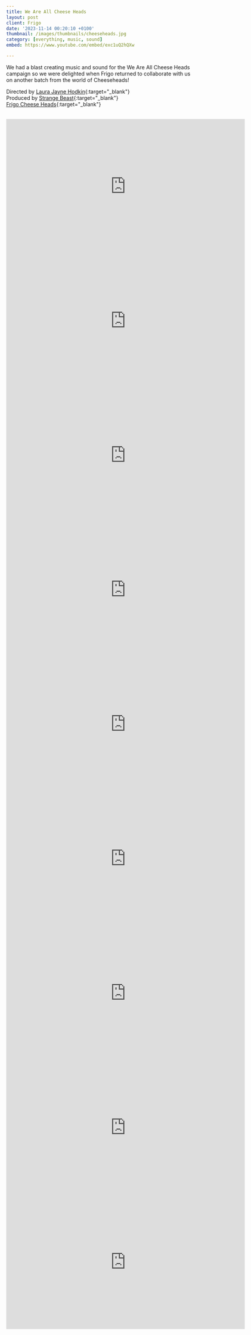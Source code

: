 ```yaml
---
title: We Are All Cheese Heads
layout: post
client: Frigo
date: '2023-11-14 00:20:10 +0100'
thumbnail: /images/thumbnails/cheeseheads.jpg
category: [everything, music, sound]
embed: https://www.youtube.com/embed/exc1uQ2hQXw

---
```


We had a blast creating music and sound for the We Are All Cheese Heads campaign so we were delighted when Frigo returned to collaborate with us on another batch from the world of Cheeseheads!

Directed by [Laura Jayne Hodkin](https://www.laurajaynehodkin.com/){:target="_blank"}<br>
Produced by [Strange Beast](https://https://www.strangebeast.tv//){:target="_blank"}<br>
[Frigo Cheese Heads](https://www.frigocheeseheads.com/){:target="_blank"}
<Br><Br>
<iframe src="https://www.youtube.com/embed/J8zAARQuhbM" width="640" height="360" frameborder="0" webkitallowfullscreen mozallowfullscreen allowfullscreen></iframe>

<iframe src="https://www.youtube.com/embed/7jcULaT0Q1I" width="640" height="360" frameborder="0" webkitallowfullscreen mozallowfullscreen allowfullscreen></iframe>

<iframe src="https://www.youtube.com/embed/-rwxdm1CPvw" width="640" height="360" frameborder="0" webkitallowfullscreen mozallowfullscreen allowfullscreen></iframe>

<iframe src="https://www.youtube.com/embed/59cY78tg-xo" width="640" height="360" frameborder="0" webkitallowfullscreen mozallowfullscreen allowfullscreen></iframe>

<iframe src="https://www.youtube.com/embed/t2nEwbcmmTM" width="640" height="360" frameborder="0" webkitallowfullscreen mozallowfullscreen allowfullscreen></iframe>

<iframe src="https://www.youtube.com/embed/Eu4hepCnTZs" width="640" height="360" frameborder="0" webkitallowfullscreen mozallowfullscreen allowfullscreen></iframe>

<iframe src="https://www.youtube.com/embed/Rqc_9zvBmFE" width="640" height="360" frameborder="0" webkitallowfullscreen mozallowfullscreen allowfullscreen></iframe>

<iframe src="https://www.youtube.com/embed/SFxoIRvzRP8" width="640" height="360" frameborder="0" webkitallowfullscreen mozallowfullscreen allowfullscreen></iframe>

<iframe src="https://www.youtube.com/embed/6CK-GC0RU4M" width="640" height="360" frameborder="0" webkitallowfullscreen mozallowfullscreen allowfullscreen></iframe>